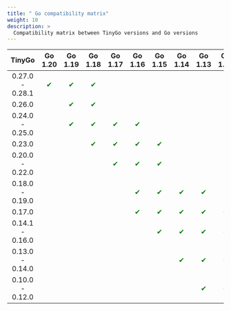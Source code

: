 ```yaml
---
title: " Go compatibility matrix"
weight: 10
description: >
  Compatibility matrix between TinyGo versions and Go versions
---
```


|     TinyGo      |                Go 1.20                |                Go 1.19                |                Go 1.18                |                Go 1.17                |                Go 1.16                |                Go 1.15                |                Go 1.14                |                Go 1.13                |                Go 1.12                |                Go 1.11                |
|:---------------:|:-------------------------------------:|:-------------------------------------:|:-------------------------------------:|:-------------------------------------:|:-------------------------------------:|:-------------------------------------:|:-------------------------------------:|:-------------------------------------:|:-------------------------------------:|:-------------------------------------:|
| 0.27.0 - 0.28.1 |  <span style="color: green">✔</span>  |  <span style="color: green">✔</span>  |  <span style="color: green">✔</span>  |                                       |                                       |                                       |                                       |                                       |                                       |                                       |
|     0.26.0      |                                       |  <span style="color: green">✔</span>  |  <span style="color: green">✔</span>  |                                       |                                       |                                       |                                       |                                       |                                       |                                       |
| 0.24.0 - 0.25.0 |                                       |  <span style="color: green">✔</span>  |  <span style="color: green">✔</span>  |  <span style="color: green">✔</span>  |  <span style="color: green">✔</span>  |                                       |                                       |                                       |                                       |                                       |
|     0.23.0      |                                       |                                       |  <span style="color: green">✔</span>  |  <span style="color: green">✔</span>  |  <span style="color: green">✔</span>  |  <span style="color: green">✔</span>  |                                       |                                       |                                       |                                       |
| 0.20.0 - 0.22.0 |                                       |                                       |                                       |  <span style="color: green">✔</span>  |  <span style="color: green">✔</span>  |  <span style="color: green">✔</span>  |                                       |                                       |                                       |                                       |
| 0.18.0 - 0.19.0 |                                       |                                       |                                       |                                       |  <span style="color: green">✔</span>  |  <span style="color: green">✔</span>  |  <span style="color: green">✔</span>  |  <span style="color: green">✔</span>  |                                       |                                       |
|     0.17.0      |                                       |                                       |                                       |                                       |  <span style="color: green">✔</span>  |  <span style="color: green">✔</span>  |  <span style="color: green">✔</span>  |  <span style="color: green">✔</span>  |  <span style="color: green">✔</span>  |  <span style="color: green">✔</span>  |
| 0.14.1 - 0.16.0 |                                       |                                       |                                       |                                       |                                       |  <span style="color: green">✔</span>  |  <span style="color: green">✔</span>  |  <span style="color: green">✔</span>  |  <span style="color: green">✔</span>  |  <span style="color: green">✔</span>  |
| 0.13.0 - 0.14.0 |                                       |                                       |                                       |                                       |                                       |                                       |  <span style="color: green">✔</span>  |  <span style="color: green">✔</span>  |  <span style="color: green">✔</span>  |  <span style="color: green">✔</span>  |
| 0.10.0 - 0.12.0 |                                       |                                       |                                       |                                       |                                       |                                       |                                       |  <span style="color: green">✔</span>  |  <span style="color: green">✔</span>  |  <span style="color: green">✔</span>  |
